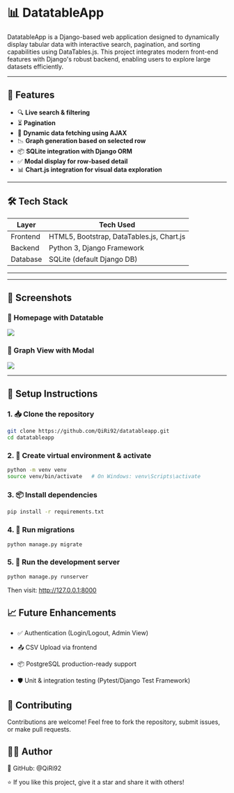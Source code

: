 # 📊 DatatableApp

DatatableApp is a Django-based web application designed to dynamically display tabular data with interactive search, pagination, and sorting capabilities using DataTables.js. This project integrates modern front-end features with Django's robust backend, enabling users to explore large datasets efficiently.

---

## 🚀 Features

- 🔍 **Live search & filtering**
- ⏳ **Pagination**
- 📁 **Dynamic data fetching using AJAX**
- 📉 **Graph generation based on selected row**
- 📦 **SQLite integration with Django ORM**
- ✅ **Modal display for row-based detail**
- 📊 **Chart.js integration for visual data exploration**

---

## 🛠️ Tech Stack

| Layer        | Tech Used                     |
|--------------|-------------------------------|
| Frontend     | HTML5, Bootstrap, DataTables.js, Chart.js |
| Backend      | Python 3, Django Framework     |
| Database     | SQLite (default Django DB)     |

---


---

## 📸 Screenshots

### 📍 Homepage with Datatable  
![](https://titoluthi.pythonanywhere.com/static/screenshot_home.png)

### 📍 Graph View with Modal  
![](https://titoluthi.pythonanywhere.com/static/screenshot_graph.png)

---

## 🔧 Setup Instructions

### 1. 📥 Clone the repository

```bash
git clone https://github.com/QiRi92/datatableapp.git
cd datatableapp
```

### 2. 🐍 Create virtual environment & activate

```bash
python -m venv venv
source venv/bin/activate   # On Windows: venv\Scripts\activate
```

### 3. 📦 Install dependencies

```bash
pip install -r requirements.txt
```

### 4. 🔌 Run migrations

```bash
python manage.py migrate
```

### 5. 🚀 Run the development server

```bash
python manage.py runserver
```

Then visit: http://127.0.0.1:8000

## 📈 Future Enhancements

- ✅ Authentication (Login/Logout, Admin View)

- 📤 CSV Upload via frontend

- 📦 PostgreSQL production-ready support

- 🛡️ Unit & integration testing (Pytest/Django Test Framework)

## 🤝 Contributing

Contributions are welcome! Feel free to fork the repository, submit issues, or make pull requests.

## 🙋‍♂️ Author

💼 GitHub: @QiRi92

⭐️ If you like this project, give it a star and share it with others!
